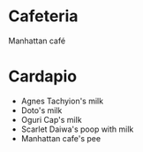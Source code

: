 # Cafeteria
Manhattan café 

# Cardapio
- Agnes Tachyion's milk
- Doto's milk
- Oguri Cap's milk
- Scarlet Daiwa's poop with milk
- Manhattan cafe's pee 